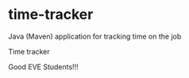 # time-tracker
Java (Maven) application for tracking time on the job

Time tracker

Good EVE Students!!!
